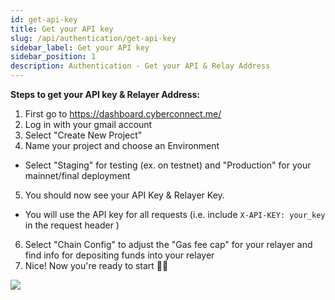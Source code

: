 ```yaml
---
id: get-api-key
title: Get your API key
slug: /api/authentication/get-api-key
sidebar_label: Get your API key
sidebar_position: 1
description: Authentication - Get your API & Relay Address
---
```


**Steps to get your API key & Relayer Address:**

1. First go to https://dashboard.cyberconnect.me/
2. Log in with your gmail account
3. Select "Create New Project"
4. Name your project and choose an Environment

- Select "Staging" for testing (ex. on testnet) and "Production" for your mainnet/final deployment

5. You should now see your API Key & Relayer Key.

- You will use the API key for all requests (i.e. include `X-API-KEY: your_key` in the request header )

6. Select "Chain Config" to adjust the "Gas fee cap" for your relayer and find info for depositing funds into your relayer
7. Nice! Now you're ready to start 🧑‍💻

![](/img/v2/cyberconnect_api_key_fast.gif)
